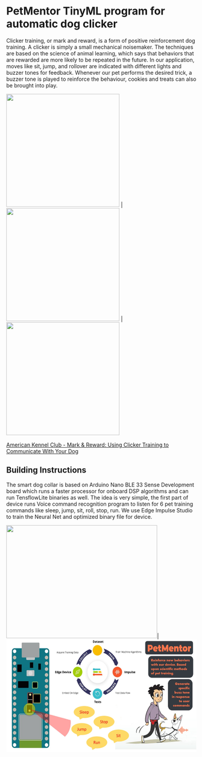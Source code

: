 <h1>PetMentor TinyML program for automatic dog clicker</h1>

Clicker training, or mark and reward, is a form of positive reinforcement dog training. A clicker is simply a small mechanical noisemaker. The techniques are based on the science of animal learning, which says that behaviors that are rewarded are more likely to be repeated in the future. In our application, moves like sit, jump, and rollover are indicated with different lights and buzzer tones for feedback. Whenever our pet performs the desired trick, a buzzer tone is played to reinforce the behaviour, cookies and treats can also be brought into play.

<img src="https://s3.amazonaws.com/cdn-origin-etr.akc.org/wp-content/uploads/2019/12/24120642/labrador-retriever-with-man-training-in-autumn-field.jpg" height="300" width="300"> | <img src="https://s3.amazonaws.com/cdn-origin-etr.akc.org/wp-content/uploads/2019/12/24112853/Husky-Getting-a-Treat.jpg" height="300" width="300"> | 
<img src="https://s3.amazonaws.com/cdn-origin-etr.akc.org/wp-content/uploads/2019/12/24120922/AdobeStock_181053145.jpg" height="300" width="300">

<a href="https://www.akc.org/expert-advice/training/clicker-training-your-dog-mark-and-reward/">American Kennel Club - Mark & Reward: Using Clicker Training to Communicate With Your Dog</a>

<h2> Building Instructions </h2>

The smart dog collar is based on Arduino Nano BLE 33 Sense Development board which runs a faster processor for onboard DSP algorithms and can run TensflowLite binaries as well. The idea is very simple, the first part of device runs Voice command recognition program to listen for 6 pet training commands like sleep, jump, sit, roll, stop, run. We use Edge Impulse Studio to train the Neural Net and optimized binary file for device. 

<img src="https://pbs.twimg.com/media/EIzb-VrWwAAGwmu.jpg" height="300" width="400">|<img src="https://github.com/LeeRenJie/BITNET-PetMentor/blob/master/backend/bitnet_assets/PetMentor-Voice.jpg" height="300" width="600">


